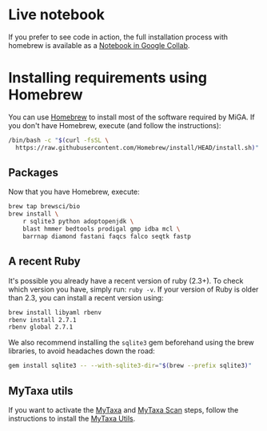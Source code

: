 # Live notebook

If you prefer to see code in action, the full installation process
with homebrew is available as a
[Notebook in Google Collab](https://colab.research.google.com/drive/1DhEMlcFwGgzW6q_fGEHLsihRSTK6ZRXD).

# Installing requirements using Homebrew

You can use [Homebrew](https://brew.sh/) to install most of the software
required by MiGA.
If you don't have Homebrew, execute (and follow the instructions):

```bash
/bin/bash -c "$(curl -fsSL \
  https://raw.githubusercontent.com/Homebrew/install/HEAD/install.sh)"
```

## Packages

Now that you have Homebrew, execute:

```bash
brew tap brewsci/bio
brew install \
    r sqlite3 python adoptopenjdk \
    blast hmmer bedtools prodigal gmp idba mcl \
    barrnap diamond fastani faqcs falco seqtk fastp
```

## A recent Ruby

It's possible you already have a recent version of ruby (2.3+).
To check which version you have, simply run: `ruby -v`.
If your version of Ruby is older than 2.3, you can install a recent
version using:

```bash
brew install libyaml rbenv
rbenv install 2.7.1
rbenv global 2.7.1
```

We also recommend installing the `sqlite3` gem beforehand using the brew
libraries, to avoid headaches down the road:

```bash
gem install sqlite3 -- --with-sqlite3-dir="$(brew --prefix sqlite3)"
```

## MyTaxa utils

If you want to activate the [MyTaxa](../part5/workflow.md#mytaxa) and
[MyTaxa Scan](../part5/workflow.md#mytaxa-scan) steps, follow the instructions
to install the [MyTaxa Utils](mytaxa.md).

